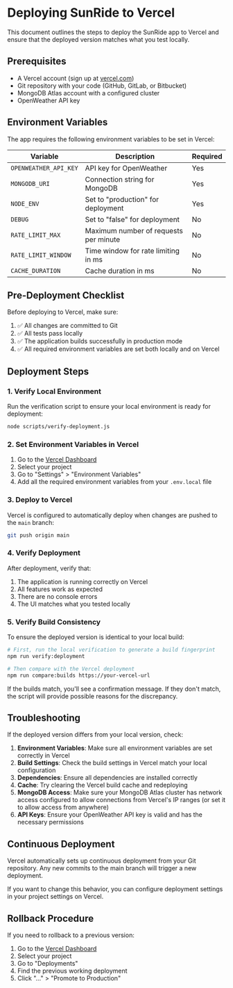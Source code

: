 # Deploying SunRide to Vercel

This document outlines the steps to deploy the SunRide app to Vercel and ensure that the deployed version matches what you test locally.

## Prerequisites

- A Vercel account (sign up at [vercel.com](https://vercel.com))
- Git repository with your code (GitHub, GitLab, or Bitbucket)
- MongoDB Atlas account with a configured cluster
- OpenWeather API key

## Environment Variables

The app requires the following environment variables to be set in Vercel:

| Variable | Description | Required |
|----------|-------------|----------|
| `OPENWEATHER_API_KEY` | API key for OpenWeather | Yes |
| `MONGODB_URI` | Connection string for MongoDB | Yes |
| `NODE_ENV` | Set to "production" for deployment | Yes |
| `DEBUG` | Set to "false" for deployment | No |
| `RATE_LIMIT_MAX` | Maximum number of requests per minute | No |
| `RATE_LIMIT_WINDOW` | Time window for rate limiting in ms | No |
| `CACHE_DURATION` | Cache duration in ms | No |

## Pre-Deployment Checklist

Before deploying to Vercel, make sure:

1. ✅ All changes are committed to Git
2. ✅ All tests pass locally
3. ✅ The application builds successfully in production mode
4. ✅ All required environment variables are set both locally and on Vercel

## Deployment Steps

### 1. Verify Local Environment

Run the verification script to ensure your local environment is ready for deployment:

```bash
node scripts/verify-deployment.js
```

### 2. Set Environment Variables in Vercel

1. Go to the [Vercel Dashboard](https://vercel.com/dashboard)
2. Select your project
3. Go to "Settings" > "Environment Variables"
4. Add all the required environment variables from your `.env.local` file

### 3. Deploy to Vercel

Vercel is configured to automatically deploy when changes are pushed to the `main` branch:

```bash
git push origin main
```

### 4. Verify Deployment

After deployment, verify that:

1. The application is running correctly on Vercel
2. All features work as expected
3. There are no console errors
4. The UI matches what you tested locally

### 5. Verify Build Consistency

To ensure the deployed version is identical to your local build:

```bash
# First, run the local verification to generate a build fingerprint
npm run verify:deployment

# Then compare with the Vercel deployment
npm run compare:builds https://your-vercel-url
```

If the builds match, you'll see a confirmation message. If they don't match, the script will provide possible reasons for the discrepancy.

## Troubleshooting

If the deployed version differs from your local version, check:

1. **Environment Variables**: Make sure all environment variables are set correctly in Vercel
2. **Build Settings**: Check the build settings in Vercel match your local configuration
3. **Dependencies**: Ensure all dependencies are installed correctly
4. **Cache**: Try clearing the Vercel build cache and redeploying
5. **MongoDB Access**: Make sure your MongoDB Atlas cluster has network access configured to allow connections from Vercel's IP ranges (or set it to allow access from anywhere)
6. **API Keys**: Ensure your OpenWeather API key is valid and has the necessary permissions

## Continuous Deployment

Vercel automatically sets up continuous deployment from your Git repository. Any new commits to the main branch will trigger a new deployment.

If you want to change this behavior, you can configure deployment settings in your project settings on Vercel.

## Rollback Procedure

If you need to rollback to a previous version:

1. Go to the [Vercel Dashboard](https://vercel.com/dashboard)
2. Select your project
3. Go to "Deployments"
4. Find the previous working deployment
5. Click "..." > "Promote to Production"
